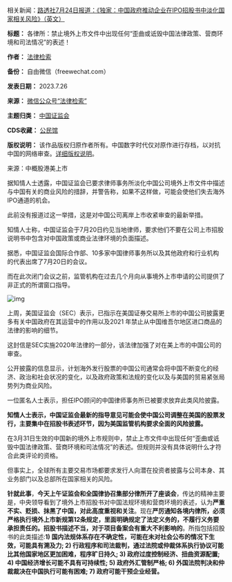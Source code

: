 相关新闻：[路透社7月24日报道：《独家：中国政府推动企业在IPO招股书中淡化国家相关风险》（英文）](https://www.reuters.com/world/china/beijing-pushes-toning-down-china-risks-ipo-prospectuses-sources-2023-07-24/)




**标题：** 各律所：禁止境外上市文件中出现任何“歪曲或诋毁中国法律政策、营商环境和司法情况”的表述！  

**作者：** [法律检索](https://chinadigitaltimes.net/space/法律检索)  

**备份：** 自由微信（freewechat.com）  

**发表日期：** 2023.7.26  

**来源：** [微信公众号“法律检索”](https://freewechat.com/a/MzI5MTM2NzAyNg==/2247546190/1)  

**主题归类：** [中国证监会](https://chinadigitaltimes.net/space/中国证监会)  

**CDS收藏：** [公民馆](https://chinadigitaltimes.net/space/%E5%85%AC%E6%B0%91%E9%A6%86)  

**版权说明：** 该作品版权归原作者所有。中国数字时代仅对原作进行存档，以对抗中国的网络审查。[详细版权说明](https://chinadigitaltimes.net/chinese/copyright)。


来源：中概股港美上市


据知情人士透露，中国证监会已要求律师事务所淡化中国公司境外上市文件中描述与中国有关的商业风险的措辞，并警告称，如果不这样做，可能会使他们失去海外IPO通道的机会。


此前没有报道过这一举措，这是对中国公司离岸上市收紧审查的最新举措。


知情人士称，中国证监会于7月20日约见当地律师，要求他们不要在公司上市招股说明书中包含对中国政策或商业法律环境的负面描述。


据悉，中国证监会国际合作部、10多家中国律师事务所以及其他政府和行业机构的代表出席了7月20日的会议。


而在此次闭门会议之前，监管机构在过去几个月向从事境外上市申请的公司提供了非正式的所谓窗口指导。


![img](https://media.greatfire.org/cdn-cgi/image/width=677/proxy/?url=https://mmbiz.qpic.cn/sz_mmbiz_png/QweicVdBC30kINJab3z22UAmsSkwDe3RWjNqp2hdyOS5DvJ7lC5pME2lsRK53oXhXV8ibrc7A5dpFevmh9NlgYibw/640?wx_fmt=png&amp;wxfrom=5&amp;wx_lazy=1&amp;wx_co=1)


上周，美国证监会（SEC）表示，已指示在美国证券交易所上市的中国公司披露更多有关中国政府在其运营中的作用以及2021 年禁止从中国维吾尔地区进口商品的法律的影响的细节。


这封信是SEC实施2020年法律的一部分，该法律加强了对在美上市的中国公司的审查。


公开披露的信息显示，计划海外发行股票的中国公司通常会将中国不断变化的经济、政治和社会状况的变化，以及政府政策和法规的变化以及与美国的贸易紧张局势列为商业风险。


一位匿名人士表示，担任IPO顾问的中国律师事务所已被要求放弃此类风险披露。


**知情人士表示，中国证监会最新的指导意见可能会使中国公司调整在美国的股票发行，主要集中在招股书表述环节，因为美国监管机构要求全面的风险披露。** 


在3月31日生效的中国新的境外上市规则中，禁止上市文件中出现任何“歪曲或诋毁中国法律政策、营商环境和司法情况”的表述。但规则并没有具体说明什么才符合此类评论的资格。


但事实上，全球所有主要交易市场都要求发行人向潜在投资者披露与公司本身、其业务部门以及总部所在国家相关的风险。


**针就此事**，**今天上午证监会和全国律协召集部分律所开了座谈会**，传达的精神主要是，中央领导看到了境外上市招股书对中国法规环境和营商环境的表述，认为**严重不实、贬损、抹黑了中国，对此高度重视和关注**。现在**严厉通知各境内律所，必须严格执行境外上市新规第12条规定，里面明确规定了法定义务的，不履行义务要承担责任的。招股书描述不当，对于项目备案会有重大不利影响的**。所指包括招股书的此类描述:**1) 国内法规体系存在不确定性，可能在未对社会公布的情况下生效，可能具有溯及力; 2) 行政程序和司法裁判，通过法院或仲裁体系执行协议可能比其他国家地区更加困难，程序旷日持久; 3) 政府过度控制经济、扭曲资源配置; 4) 中国经济增长可能不具有可持续性; 5) 政府外汇管制严格; 6) 外国法院判决和仲裁裁决在中国执行可能有困难; 7) 政府可能干预企业经营。** 

